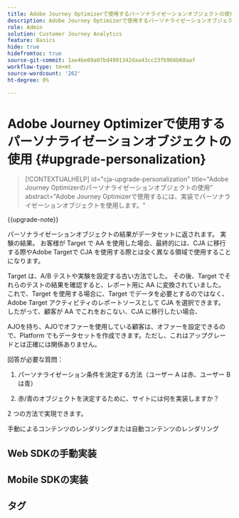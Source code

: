 ```yaml
---
title: Adobe Journey Optimizerで使用するパーソナライゼーションオブジェクトの使用
description: Adobe Journey Optimizerで使用するパーソナライゼーションオブジェクトの使用方法を説明します
role: Admin
solution: Customer Journey Analytics
feature: Basics
hide: true
hidefromtoc: true
source-git-commit: 1ae4be09a07bd4991342daa43cc23fb966b68aaf
workflow-type: tm+mt
source-wordcount: '262'
ht-degree: 0%

---
```


# Adobe Journey Optimizerで使用するパーソナライゼーションオブジェクトの使用 {#upgrade-personalization}

<!-- markdownlint-disable MD034 -->

>[!CONTEXTUALHELP]
>id="cja-upgrade-personalization"
>title="Adobe Journey Optimizerのパーソナライゼーションオブジェクトの使用"
>abstract="Adobe Journey Optimizerで使用するには、実装でパーソナライゼーションオブジェクトを使用します。"

<!-- markdownlint-enable MD034 -->

{{upgrade-note}}

パーソナライゼーションオブジェクトの結果がデータセットに返されます。 実験の結果。 お客様が Target で AA を使用した場合、最終的には、CJA に移行する際やAdobe Targetで CJA を使用する際とは全く異なる領域で使用することになります。

Target は、A/B テストや実験を設定する古い方法でした。 その後、Target でそれらのテストの結果を確認すると、レポート用に AA に変換されていました。 これで、Target を使用する場合に、Target でデータを必要とするのではなく、Adobe Target アクティビティのレポートソースとして CJA を選択できます。 したがって、顧客が AA でこれをおこない、CJA に移行したい場合、

AJOを持ち、AJOでオファーを使用している顧客は、オファーを設定できるので、Platform でもデータセットを作成できます。ただし、これはアップグレードとは正確には関係ありません。



回答が必要な質問：

1. パーソナライゼーション条件を決定する方法（ユーザー A は赤、ユーザー B は青）

1. 赤/青のオブジェクトを決定するために、サイトには何を実装しますか？


2 つの方法で実現できます。

手動によるコンテンツのレンダリングまたは自動コンテンツのレンダリング


## Web SDKの手動実装


## Mobile SDKの実装





## タグ

